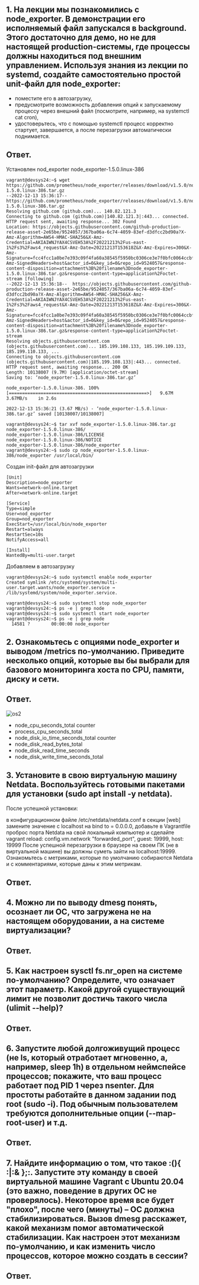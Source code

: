 ## 1. На лекции мы познакомились с node_exporter. В демонстрации его исполняемый файл запускался в background. Этого достаточно для демо, но не для настоящей production-системы, где процессы должны находиться под внешним управлением. Используя знания из лекции по systemd, создайте самостоятельно простой unit-файл для node_exporter:
    
   - поместите его в автозагрузку,
   - предусмотрите возможность добавления опций к запускаемому процессу через внешний файл (посмотрите, например, на systemctl cat cron),
   - удостоверьтесь, что с помощью systemctl процесс корректно стартует, завершается, а после перезагрузки автоматически поднимается.

## Ответ.
Установлен nod_exporter node_exporter-1.5.0.linux-386

    vagrant@devsys24:~$ wget https://github.com/prometheus/node_exporter/releases/download/v1.5.0/node_exporter-1.5.0.linux-386.tar.gz
    --2022-12-13 15:36:17--  https://github.com/prometheus/node_exporter/releases/download/v1.5.0/node_exporter-1.5.0.linux-386.tar.gz
    Resolving github.com (github.com)... 140.82.121.3
    Connecting to github.com (github.com)|140.82.121.3|:443... connected.
    HTTP request sent, awaiting response... 302 Found
    Location: https://objects.githubusercontent.com/github-production-release-asset-2e65be/9524057/367ba06a-6c74-4059-83ef-d3dfcc2bd90a?X-Amz-Algorithm=AWS4-HMAC-SHA256&X-Amz-Credential=AKIAIWNJYAX4CSVEH53A%2F20221213%2Fus-east-1%2Fs3%2Faws4_request&X-Amz-Date=20221213T153618Z&X-Amz-Expires=300&X-Amz-Signature=fcc4fcc1a0be7e393c09f4fa60a38545f5950bc0306ce3e7f0bfc0064ccbf4e5&X-Amz-SignedHeaders=host&actor_id=0&key_id=0&repo_id=9524057&response-content-disposition=attachment%3B%20filename%3Dnode_exporter-1.5.0.linux-386.tar.gz&response-content-type=application%2Foctet-stream [following]
    --2022-12-13 15:36:18--  https://objects.githubusercontent.com/github-production-release-asset-2e65be/9524057/367ba06a-6c74-4059-83ef-d3dfcc2bd90a?X-Amz-Algorithm=AWS4-HMAC-SHA256&X-Amz-Credential=AKIAIWNJYAX4CSVEH53A%2F20221213%2Fus-east-1%2Fs3%2Faws4_request&X-Amz-Date=20221213T153618Z&X-Amz-Expires=300&X-Amz-Signature=fcc4fcc1a0be7e393c09f4fa60a38545f5950bc0306ce3e7f0bfc0064ccbf4e5&X-Amz-SignedHeaders=host&actor_id=0&key_id=0&repo_id=9524057&response-content-disposition=attachment%3B%20filename%3Dnode_exporter-1.5.0.linux-386.tar.gz&response-content-type=application%2Foctet-stream
    Resolving objects.githubusercontent.com (objects.githubusercontent.com)... 185.199.108.133, 185.199.109.133, 185.199.110.133, ...
    Connecting to objects.githubusercontent.com (objects.githubusercontent.com)|185.199.108.133|:443... connected.
    HTTP request sent, awaiting response... 200 OK
    Length: 10138007 (9.7M) [application/octet-stream]
    Saving to: ‘node_exporter-1.5.0.linux-386.tar.gz’
    
    node_exporter-1.5.0.linux-386. 100%[====================================================>]   9.67M  3.67MB/s    in 2.6s    
    
    2022-12-13 15:36:21 (3.67 MB/s) - ‘node_exporter-1.5.0.linux-386.tar.gz’ saved [10138007/10138007]
    
    vagrant@devsys24:~$ tar xvf node_exporter-1.5.0.linux-386.tar.gz 
    node_exporter-1.5.0.linux-386/
    node_exporter-1.5.0.linux-386/LICENSE
    node_exporter-1.5.0.linux-386/NOTICE
    node_exporter-1.5.0.linux-386/node_exporter
    vagrant@devsys24:~$ sudo cp node_exporter-1.5.0.linux-386/node_exporter /usr/local/bin/
 Создан init-файл для автозагрузки

    [Unit]
    Description=node_exporter
    Wants=network-online.target
    After=network-online.target 
    
    [Service]
    Type=simple
    User=nod_exporter
    Group=nod_exporter
    ExecStart=/usr/local/bin/node_exporter 
    Restart=always
    RestartSec=10s
    NotifyAccess=all 
    
    [Install]
    WantedBy=multi-user.target
Добавляем в автозагрузку
    
    vagrant@devsys24:~$ sudo systemctl enable node_exporter
    Created symlink /etc/systemd/system/multi-user.target.wants/node_exporter.service → /lib/systemd/system/node_exporter.service.

    vagrant@devsys24:~$ sudo systemctl stop node_exporter
    vagrant@devsys24:~$ ps -e | grep node
    vagrant@devsys24:~$ sudo systemctl start node_exporter
    vagrant@devsys24:~$ ps -e | grep node
      14581 ?        00:00:00 node_exporter



## 2. Ознакомьтесь с опциями node_exporter и выводом /metrics по-умолчанию. Приведите несколько опций, которые вы бы выбрали для базового мониторинга хоста по CPU, памяти, диску и сети.
## Ответ.
![os2]()
 - node_cpu_seconds_total counter
 - process_cpu_seconds_total
 - node_disk_io_time_seconds_total counter
 - node_disk_read_bytes_total
 - node_disk_read_time_seconds
 - node_disk_write_time_seconds_total

## 3. Установите в свою виртуальную машину Netdata. Воспользуйтесь готовыми пакетами для установки (sudo apt install -y netdata).

После успешной установки:

в конфигурационном файле /etc/netdata/netdata.conf в секции [web] замените значение с localhost на bind to = 0.0.0.0,
добавьте в Vagrantfile проброс порта Netdata на свой локальный компьютер и сделайте vagrant reload:
config.vm.network "forwarded_port", guest: 19999, host: 19999
После успешной перезагрузки в браузере на своем ПК (не в виртуальной машине) вы должны суметь зайти на localhost:19999. Ознакомьтесь с метриками, которые по умолчанию собираются Netdata и с комментариями, которые даны к этим метрикам.
## Ответ.

## 4. Можно ли по выводу dmesg понять, осознает ли ОС, что загружена не на настоящем оборудовании, а на системе виртуализации?
## Ответ.

## 5. Как настроен sysctl fs.nr_open на системе по-умолчанию? Определите, что означает этот параметр. Какой другой существующий лимит не позволит достичь такого числа (ulimit --help)?
## Ответ.

## 6. Запустите любой долгоживущий процесс (не ls, который отработает мгновенно, а, например, sleep 1h) в отдельном неймспейсе процессов; покажите, что ваш процесс работает под PID 1 через nsenter. Для простоты работайте в данном задании под root (sudo -i). Под обычным пользователем требуются дополнительные опции (--map-root-user) и т.д.
## Ответ.

## 7. Найдите информацию о том, что такое :(){ :|:& };:. Запустите эту команду в своей виртуальной машине Vagrant с Ubuntu 20.04 (это важно, поведение в других ОС не проверялось). Некоторое время все будет "плохо", после чего (минуты) – ОС должна стабилизироваться. Вызов dmesg расскажет, какой механизм помог автоматической стабилизации. Как настроен этот механизм по-умолчанию, и как изменить число процессов, которое можно создать в сессии?
## Ответ.
